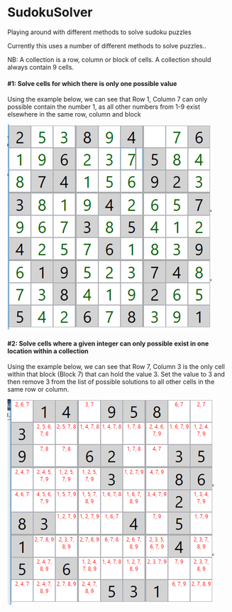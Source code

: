 # SudokuSolver
Playing around with different methods to solve sudoku puzzles

Currently this uses a number of different methods to solve puzzles..

NB: A collection is a row, column or block of cells. A collection should always contain 9 cells.

#### #1: Solve cells for which there is only one possible value
Using the example below, we can see that Row 1, Column 7 can only possible contain the number 1, as all other numbers from 1-9 exist elsewhere in the same row, column and block

<img src="https://raw.githubusercontent.com/hewisaurus/SudokuSolver/master/Images/Step1.PNG">



#### #2: Solve cells where a given integer can only possible exist in one location within a collection

Using the example below, we can see that Row 7, Column 3 is the only cell within that block (Block 7) that can hold the value 3. Set the value to 3 
and then remove 3 from the list of possible solutions to all other cells in the same row or column.

<img src="https://raw.githubusercontent.com/hewisaurus/SudokuSolver/master/Images/Step2.PNG">
